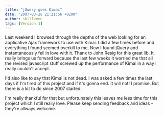 ```yaml
---
title: "jQuery goes Kimai"
date: "2007-03-28 21:21:56 +0200"
author: skilleven
tags: [Version 1]
---
```


Last weekend I browsed through the depths of the web looking for an applicative Ajax framework to use with Kimai.
I did a few times before and everything I found seemed overkill to me. Now I found jQuery and instantaneously fell in love with it.
Thanx to John Resig for this great lib.
It really brings us forward because the last few weeks it worried me that all the revised javascript stuff screwed up the performance of
Kimai in a way I really couldn't accept.

I'd also like to say that Kimai is not dead.
I was asked a few times the last days if I'm tired of this project and if it's gonna end.
It will not! I promise. But there is a lot to do since 2007 started.

I'm really thankful for that but unfortunately this leaves me less time for this project which I still really love.
Please keep sending feedback and ideas - they're allways welcome.
